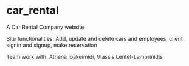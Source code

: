 # car_rental
A Car Rental Company website

Site functionalities: Add, update and delete cars and employees, client signin and signup, make reservation

Team work with: Athena Ioakeimidi, Vlassis Lentel-Lamprinidis
